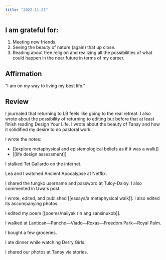 ```yaml
---
title: "2022-11-21"
---
```

## I am grateful for:
1. Meeting new friends.
2. Seeing the beauty of nature (again) that up close.
3. Reading about free religion and realizing all the possibilities of what could happen in the near future in terms of my career.

## Affirmation

"I am on my way to living my best life."

## Review

I journaled that returning to LB feels like going to the real retreat. I also wrote about the possibility of returning to editing but before that at least finish reading Design Your Life. I wrote about the beauty of Tanay and how it solidified my desire to do pastoral work.

I wrote the notes:
- [[explore metaphysical and epistemological beliefs as if it was a walk]]
- [[life design assessment]]

I stalked Tet Gallardo on the internet.

Lea and I watched Ancient Apocalypse at Netflix.

I shared the tungko username and password at Tuloy-Daloy. I also commented in Uwa's post.

I wrote, edited, and published [[essays/a metaphysical walk]]. I also edited its accompanying photos.

I edited my poem [[poems/naiiyak rin ang sansinukob]].

I walked at Lantican—Pancho—Viado—Roxas—Freedom Park—Royal Palm.

I bought a few groceries.

I ate dinner while watching Derry Girls.

I shared our photos at Tanay via stories.